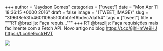 
+++
author = "Jaydson Gomes"
categories = ["tweet"]
date = "Mon Apr 11 18:36:15 +0000 2016"
draft = false
image = "{TWEET_IMAGE}"
slug = "3f96f8e53fb460f1065510bfbb1ef6bdec7daf54"
tags = ["tweet"]
title = """RT @braziljs: Faça requis..."""
+++
RT @braziljs: Faça requisições mais facilmente com a Fetch API. Novo artigo no blog https://t.co/8jhHmVe9HJ https://t.co/Ie9cctrHVT

![](/images/tweet-media/719594931061436416-CfufRWuW4AAfZGh.jpg)